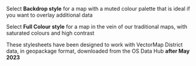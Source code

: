 Select **Backdrop style** for a map with a muted colour palette that is ideal if you want to overlay additional data 

Select **Full Colour style** for a map in the vein of our traditional maps, with saturated colours and high contrast

These stylesheets have been designed to work with VectorMap District data, in geopackage format, downloaded from the OS Data Hub **after May 2023**
